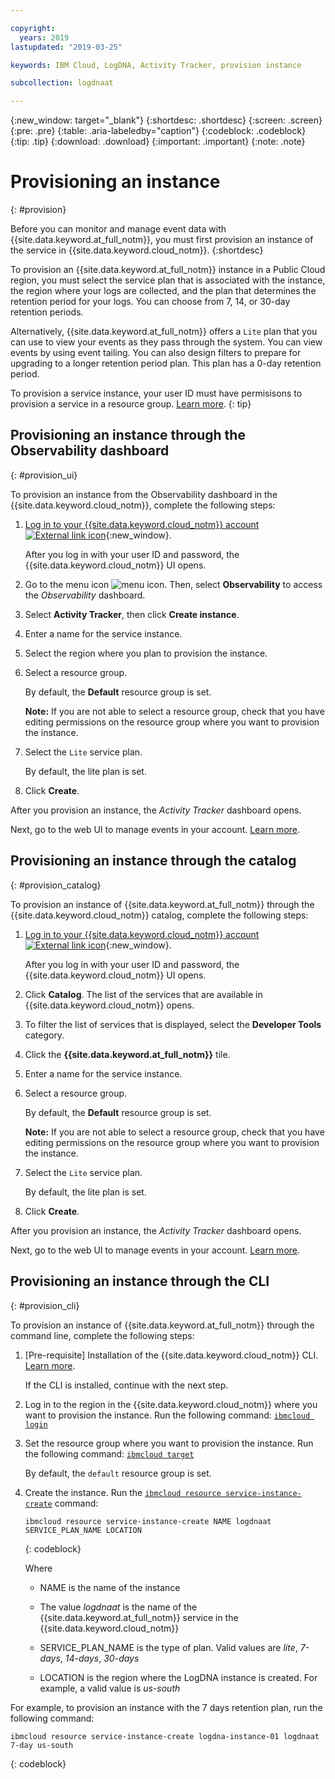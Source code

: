 ```yaml
---

copyright:
  years: 2019
lastupdated: "2019-03-25"

keywords: IBM Cloud, LogDNA, Activity Tracker, provision instance

subcollection: logdnaat

---
```


{:new_window: target="_blank"}
{:shortdesc: .shortdesc}
{:screen: .screen}
{:pre: .pre}
{:table: .aria-labeledby="caption"}
{:codeblock: .codeblock}
{:tip: .tip}
{:download: .download}
{:important: .important}
{:note: .note}

# Provisioning an instance
{: #provision}

Before you can monitor and manage event data with {{site.data.keyword.at_full_notm}}, you must first provision an instance of the service in {{site.data.keyword.cloud_notm}}.
{:shortdesc}

To provision an {{site.data.keyword.at_full_notm}} instance in a Public Cloud region, you must select the service plan that is associated with the instance, the region where your logs are collected, and the plan that determines the retention period for your logs. You can choose from 7, 14, or 30-day retention periods.

Alternatively, {{site.data.keyword.at_full_notm}} offers a `Lite` plan that you can use to view your events as they pass through the system. You can view events by using event tailing. You can also design filters to prepare for upgrading to a longer retention period plan. This plan has a 0-day retention period.

To provision a service instance, your user ID must have permisisons to provision a service in a resource group. [Learn more](/docs/services/Activity-Tracker-with-LogDNA?topic=logdnaat-iam#groups).
{: tip}


## Provisioning an instance through the Observability dashboard
{: #provision_ui}

To provision an instance from the Observability dashboard in the {{site.data.keyword.cloud_notm}}, complete the following steps:

1. [Log in to your {{site.data.keyword.cloud_notm}} account ![External link icon](../../icons/launch-glyph.svg "External link icon")](https://cloud.ibm.com/login){:new_window}.

	After you log in with your user ID and password, the {{site.data.keyword.cloud_notm}} UI opens.

2. Go to the menu icon ![menu icon](../../icons/icon_hamburger.svg). Then, select **Observability** to access the *Observability* dashboard.

3. Select **Activity Tracker**, then click **Create instance**. 

4. Enter a name for the service instance.

5. Select the region where you plan to provision the instance.

6. Select a resource group. 

    By default, the **Default** resource group is set.

    **Note:** If you are not able to select a resource group, check that you have editing permissions on the resource group where you want to provision the instance.

7. Select the `Lite` service plan. 

    By default, the lite plan is set.

8. Click **Create**.

After you provision an instance, the *Activity Tracker* dashboard opens. 

Next, go to the web UI to manage events in your account. [Learn more](/docs/services/Activity-Tracker-with-LogDNA?topic=logdnaat-view_events.md#view_events.md).



## Provisioning an instance through the catalog
{: #provision_catalog}

To provision an instance of {{site.data.keyword.at_full_notm}} through the {{site.data.keyword.cloud_notm}} catalog, complete the following steps:

1. [Log in to your {{site.data.keyword.cloud_notm}} account ![External link icon](../../icons/launch-glyph.svg "External link icon")](https://cloud.ibm.com/login){:new_window}.

	After you log in with your user ID and password, the {{site.data.keyword.cloud_notm}} UI opens.

2. Click **Catalog**. The list of the services that are available in {{site.data.keyword.cloud_notm}} opens.

3. To filter the list of services that is displayed, select the **Developer Tools** category.

4. Click the **{{site.data.keyword.at_full_notm}}** tile. 

5. Enter a name for the service instance.

6. Select a resource group. 

    By default, the **Default** resource group is set.

    **Note:** If you are not able to select a resource group, check that you have editing permissions on the resource group where you want to provision the instance.

7. Select the `Lite` service plan. 

    By default, the lite plan is set.

8. Click **Create**.

After you provision an instance, the *Activity Tracker* dashboard opens. 

Next, go to the web UI to manage events in your account. [Learn more](/docs/services/Activity-Tracker-with-LogDNA?topic=logdnaat-launch#launch).


## Provisioning an instance through the CLI
{: #provision_cli}

To provision an instance of {{site.data.keyword.at_full_notm}} through the command line, complete the following steps:

1. [Pre-requisite] Installation of the {{site.data.keyword.cloud_notm}} CLI. [Learn more](/docs/cli?topic=cloud-cli-ibmcloud-cli#ibmcloud-cli).

   If the CLI is installed, continue with the next step.

2. Log in to the region in the {{site.data.keyword.cloud_notm}} where you want to provision the instance. Run the following command: [`ibmcloud login`](/docs/cli/reference/ibmcloud?topic=cloud-cli-ibmcloud_cli#ibmcloud_login)

3. Set the resource group where you want to provision the instance. Run the following command: [`ibmcloud target`](/docs/cli/reference/ibmcloud?topic=cloud-cli-ibmcloud_cli#ibmcloud_target)

    By default, the `default` resource group is set.

4. Create the instance. Run the [`ibmcloud resource service-instance-create`](/docs/cli/reference/ibmcloud?topic=cloud-cli-ibmcloud_commands_resource#ibmcloud_resource_service_instance_create) command:

    ```
    ibmcloud resource service-instance-create NAME logdnaat SERVICE_PLAN_NAME LOCATION
    ```
    {: codeblock}

    Where

    * NAME is the name of the instance

    * The value *logdnaat* is the name of the {{site.data.keyword.at_full_notm}} service in the {{site.data.keyword.cloud_notm}}

    * SERVICE_PLAN_NAME is the type of plan. Valid values are *lite*, *7-days*, *14-days*, *30-days*
    
    * LOCATION is the region where the LogDNA instance is created. For example, a valid value is *us-south*

    
For example, to provision an instance with the 7 days retention plan, run the following command:

```
ibmcloud resource service-instance-create logdna-instance-01 logdnaat 7-day us-south
```
{: codeblock}



